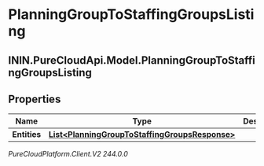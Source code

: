 # PlanningGroupToStaffingGroupsListing

## ININ.PureCloudApi.Model.PlanningGroupToStaffingGroupsListing

## Properties

|Name | Type | Description | Notes|
|------------ | ------------- | ------------- | -------------|
| **Entities** | [**List&lt;PlanningGroupToStaffingGroupsResponse&gt;**](PlanningGroupToStaffingGroupsResponse) |  | [optional] |



_PureCloudPlatform.Client.V2 244.0.0_
